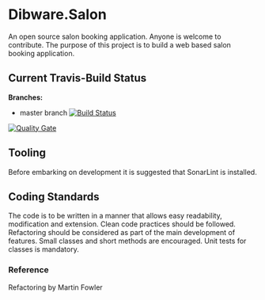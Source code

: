 # Dibware.Salon
An open source salon booking application. Anyone is welcome to contribute. 
The purpose of this project is to build a web based salon booking application.

## Current Travis-Build Status
**Branches:**
* master branch [![Build Status](https://api.travis-ci.com/dibley1973/Dibware.Salon.svg?branch=master)](https://travis-ci.com/dibley1973/Dibware.Salon)

[![Quality Gate](https://sonarcloud.io/api/badges/gate?key=Dibware.Salon)](https://sonarcloud.io/dashboard/index/Dibware.Salon)

## Tooling
Before embarking on development it is suggested that SonarLint is installed.

## Coding Standards
The code is to be written in a manner that allows easy readability, modification and extension. Clean code practices should be followed. Refactoring should be considered as part of the main development of features. Small classes and short methods are encouraged. Unit tests for classes is mandatory.

### Reference
Refactoring by Martin Fowler
